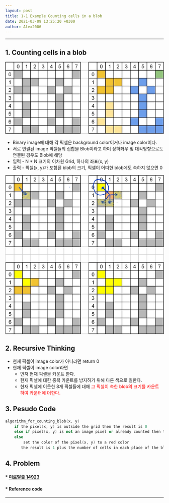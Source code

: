 ```yaml
---
layout: post
title: 1-1 Example Counting cells in a blob
date: 2021-03-09 13:25:20 +0300
author: Alex2006
---
```

  
  
------
## 1. Counting cells in a blob
![BLOB1](./img/blob_1.jpg)
  * Binary image에 대해 각 픽셀은 background color이거나 image color이다.
  * 서로 연결된 image 픽셀들의 집합을 Blob이라고 하며 상하좌우 및 대각방향으로도 연결된 경우도 Blob에 해당
  * 입력  - N * N 크기의 이차원 Grid, 하나의 좌표(x, y)
  * 출력 - 픽셀(x, y)가 포함된 blob의 크기, 픽셀이 어떠한 blob에도 속하지 않으면 0
   
![BLOB2](./img/blob_2.jpg)



## 2. Recursive Thinking
  * 현재 픽셀이 image color가 아니라면 return 0
  * 현재 픽셀이 image color라면   
    * 먼저 현재 픽셀을 카운트 한다.   
	* 현재 픽셀에 대한 중복 카운트를 방지하기 위해 다른 색으로 칠한다.   
	* 현재 픽셀에 이웃한 8개 픽셀들에 대해 <span style="color:red">그 픽셀이 속한 blob의 크기를 카운트 하여 카운터에 더한다.</span>



## 3. Pesudo Code

```cpp
algorithm_for_counting_blob(x, y)
    if the pixel(x, y) is outside the grid then the result is 0
    else if pixel(x, y) is not an image pixel or already counted then the result is 0
    else
        set the color of the pixel(x, y) to a red color
       the result is 1 plus the number of cells in each place of the blob includes a nearst neighbor
```


## 4. Problem
#### * [미로탈출 14923](https://www.acpcmicpc.net/problem/14923)

#### * Reference code

------